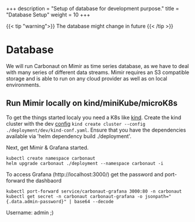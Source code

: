 +++
description = "Setup of database for development purpose."
title = "Database Setup"
weight = 10
+++

{{< tip "warning">}}
The database might change in future
{{< /tip >}}

# Database

We will run Carbonaut on Mimir as time series database, as we have to deal with many series of different data streams. Mimir requires an S3 compatible storage and is able to run on any cloud provider as well as on local environments.


## Run Mimir locally on kind/miniKube/microK8s

To get the things started localy you need a K8s like [kind](https://kind.sigs.k8s.io/). Create the kind cluster with the dev [config](https://github.com/carbonaut-cloud/carbonaut/tree/main/deployment/dev) `kind create cluster --config ./deployment/dev/kind-conf.yaml`. Ensure that you have the dependencies available via 'helm dependency build ./deployment'.

Next, get Mimir & Grafana started. 
```
kubectl create namespace carbonaut
helm upgrade carbonaut ./deployment --namespace carbonaut -i
```

To access Grafana (http://localhost:3000/) get the password and port-forward the dashbaord
```
kubectl port-forward service/carbonaut-grafana 3000:80 -n carbonaut
kubectl get secret -n carbonaut carbonaut-grafana -o jsonpath="{.data.admin-password}" | base64 --decode
```

Username: admin ;)
